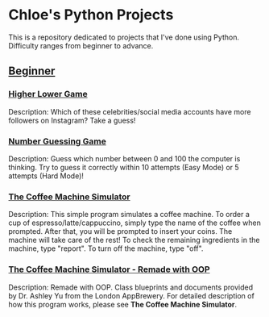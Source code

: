 # Chloe's Python Projects
This is a repository dedicated to projects that I've done using Python. Difficulty ranges from beginner to advance.

## [Beginner](https://github.com/miantingwang/python_projects/tree/main/beginner)
### [Higher Lower Game](https://github.com/miantingwang/python_projects/tree/main/beginner/higher-lower-game)
Description: Which of these celebrities/social media accounts have more followers on Instagram? Take a guess!

### [Number Guessing Game](https://github.com/miantingwang/python_projects/tree/main/beginner/number-guessing-game)
Description: Guess which number between 0 and 100 the computer is thinking. Try to guess it correctly within 10 attempts (Easy Mode) or 5 attempts (Hard Mode)!

### [The Coffee Machine Simulator](https://github.com/miantingwang/python_projects/tree/main/beginner/coffee-machine)
Description: This simple program simulates a coffee machine. To order a cup of espresso/latte/cappuccino, simply type the name of the coffee when prompted. After that, you will be prompted to insert your coins. The machine will take care of the rest! To check the remaining ingredients in the machine, type "report". To turn off the machine, type "off".

### [The Coffee Machine Simulator - Remade with OOP](https://github.com/miantingwang/python_projects/tree/main/intermediate/coffee-maker-oop-remake)
Description: Remade with OOP. Class blueprints and documents provided by Dr. Ashley Yu from the London AppBrewery. For detailed description of how this program works, please see **The Coffee Machine Simulator**.


